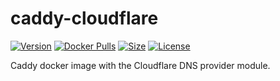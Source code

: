 # caddy-cloudflare

[![Version](https://img.shields.io/docker/v/douglasparker/caddy-cloudflare?style=flat-square)](https://hub.docker.com/r/douglasparker/caddy-cloudflare)
[![Docker Pulls](https://img.shields.io/docker/pulls/douglasparker/caddy-cloudflare?style=flat-square)](https://hub.docker.com/r/douglasparker/caddy-cloudflare)
[![Size](https://img.shields.io/docker/image-size/douglasparker/caddy-cloudflare?style=flat-square)](https://hub.docker.com/r/douglasparker/caddy-cloudflare)
[![License](https://img.shields.io/github/license/douglasparker/caddy-cloudflare?style=flat-square)](https://github.com/douglasparker/caddy-cloudflare/blob/main/LICENSE.md)

Caddy docker image with the Cloudflare DNS provider module.
